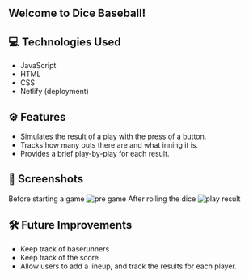 ## Welcome to Dice Baseball!

## 💻 Technologies Used
- JavaScript
- HTML
- CSS
- Netlify (deployment)

## ⚙️ Features
- Simulates the result of a play with the press of a button.
- Tracks how many outs there are and what inning it is.
- Provides a brief play-by-play for each result.

## 📸 Screenshots
Before starting a game
![pre game](./images/pregame.png)
After rolling the dice
![play result](./images/pitch-result.png)

## 🛠 Future Improvements

- Keep track of baserunners
- Keep track of the score
- Allow users to add a lineup, and track the results for each player.